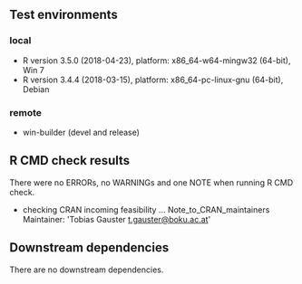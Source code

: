## Test environments

### local
    
* R version 3.5.0 (2018-04-23), platform: x86_64-w64-mingw32 (64-bit), Win 7
* R version 3.4.4 (2018-03-15), platform: x86_64-pc-linux-gnu (64-bit), Debian

### remote

* win-builder (devel and release)

## R CMD check results
There were no ERRORs, no WARNINGs and one NOTE when running R CMD check. 

* checking CRAN incoming feasibility ... Note_to_CRAN_maintainers
Maintainer: 'Tobias Gauster <t.gauster@boku.ac.at>'

## Downstream dependencies
There are no downstream dependencies. 
